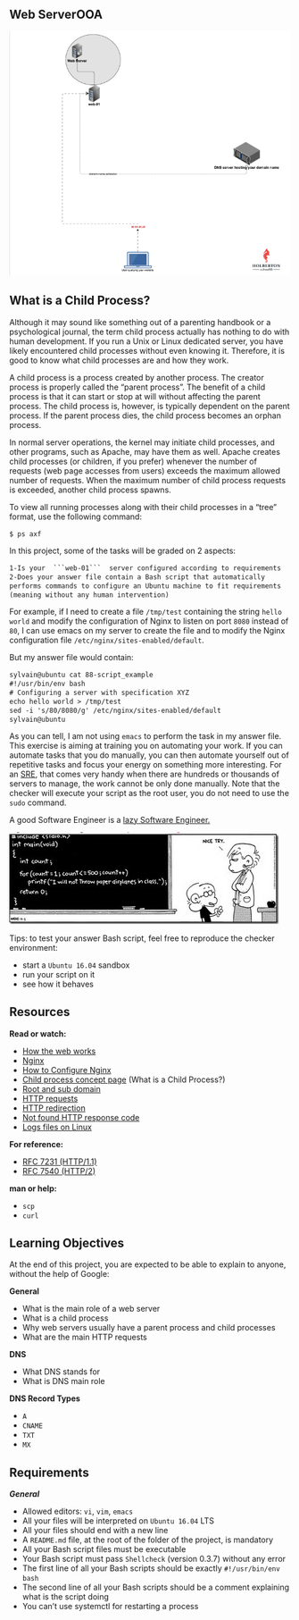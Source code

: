 ## Web ServerOOA
<p>
   <img src= "https://github.com/ghbouzrbay/alx-system_engineering-devops/blob/master/0x0C-web_server/PIC/web_server.png">
</p>

## What is a Child Process?

Although it may sound like something out of a parenting handbook or a psychological journal, the term child process actually has nothing to do with human development. If you run a Unix or Linux dedicated server, you have likely encountered child processes without even knowing it. Therefore, it is good to know what child processes are and how they work.

A child process is a process created by another process. The creator process is properly called the “parent process”. The benefit of a child process is that it can start or stop at will without affecting the parent process. The child process is, however, is typically dependent on the parent process. If the parent process dies, the child process becomes an orphan process.

In normal server operations, the kernel may initiate child processes, and other programs, such as Apache, may have them as well. Apache creates child processes (or children, if you prefer) whenever the number of requests (web page accesses from users) exceeds the maximum allowed number of requests. When the maximum number of child process requests is exceeded, another child process spawns.

To view all running processes along with their child processes in a “tree” format, use the following command:

```
$ ps axf
```


In this project, some of the tasks will be graded on 2 aspects:

	1-Is your  ```web-01```  server configured according to requirements
	2-Does your answer file contain a Bash script that automatically performs commands to configure an Ubuntu machine to fit requirements (meaning without any human intervention)

For example, if I need to create a file ```/tmp/test``` containing the string ```hello world``` and modify the configuration of Nginx to listen on port ```8080``` instead of ```80```, I can use emacs on my server to create the file and to modify the Nginx configuration file ```/etc/nginx/sites-enabled/default```.

But my answer file would contain:

```
sylvain@ubuntu cat 88-script_example
#!/usr/bin/env bash
# Configuring a server with specification XYZ
echo hello world > /tmp/test
sed -i 's/80/8080/g' /etc/nginx/sites-enabled/default
sylvain@ubuntu
```

As you can tell, I am not using ```emacs``` to perform the task in my answer file. This exercise is aiming at training you on automating your work. If you can automate tasks that you do manually, you can then automate yourself out of repetitive tasks and focus your energy on something more interesting. For an [SRE](https://www.atlassian.com/incident-management/devops/sre), that comes very handy when there are hundreds or thousands of servers to manage, the work cannot be only done manually. Note that the checker will execute your script as the root user, you do not need to use the ```sudo``` command.

A good Software Engineer is a [lazy Software Engineer.](https://www.techwell.com/techwell-insights/2013/12/why-best-programmers-are-lazy-and-act-dumb)

<p>
   <img src= "https://github.com/ghbouzrbay/alx-system_engineering-devops/blob/master/0x0C-web_server/PIC/code.png">
</p>

Tips: to test your answer Bash script, feel free to reproduce the checker environment:

+ start a ```Ubuntu 16.04``` sandbox
+ run your script on it
+ see how it behaves

## Resources

**Read or watch:**

+ [How the web works](https://developer.mozilla.org/en-US/docs/Learn/Getting_started_with_the_web/How_the_Web_works)
+ [Nginx](https://en.wikipedia.org/wiki/Nginx)
+ [How to Configure Nginx](https://www.digitalocean.com/community/tutorials/how-to-set-up-nginx-server-blocks-virtual-hosts-on-ubuntu-16-04)
+ [Child process concept page](https://github.com/ghbouzrbay/alx-system_engineering-devops/blob/master/0x0C-web_server/README.md) (What is a Child Process?)
+ [Root and sub domain](https://landingi.com/help/domains-vs-subdomains/)
+ [HTTP requests](https://www.tutorialspoint.com/http/http_methods.htm)
+ [HTTP redirection](https://moz.com/learn/seo/redirection)
+ [Not found HTTP response code](https://en.wikipedia.org/wiki/HTTP_404)
+ [Logs files on Linux](https://www.cyberciti.biz/faq/ubuntu-linux-gnome-system-log-viewer/)

**For reference:**

+ [RFC 7231 (HTTP/1.1)](https://datatracker.ietf.org/doc/html/rfc7231)
+ [RFC 7540 (HTTP/2)](https://datatracker.ietf.org/doc/html/rfc7540)

**man or help:**

+ ```scp```
+ ```curl```

## Learning Objectives

At the end of this project, you are expected to be able to explain to anyone, without the help of Google:

**General**

+ What is the main role of a web server
+ What is a child process
+ Why web servers usually have a parent process and child processes
+ What are the main HTTP requests

**DNS**

+ What DNS stands for
+ What is DNS main role

**DNS Record Types**

+ ```A```
+ ```CNAME```
+ ```TXT```
+ ```MX```

## Requirements

***General***

+ Allowed editors: ```vi```, ```vim```, ```emacs```
+ All your files will be interpreted on ```Ubuntu 16.04``` LTS
+ All your files should end with a new line
+ A ```README.md``` file, at the root of the folder of the project, is mandatory
+ All your Bash script files must be executable
+ Your Bash script must pass ```Shellcheck``` (version 0.3.7) without any error
+ The first line of all your Bash scripts should be exactly ```#!/usr/bin/env bash```
+ The second line of all your Bash scripts should be a comment explaining what is the script doing
+ You can’t use systemctl for restarting a process


